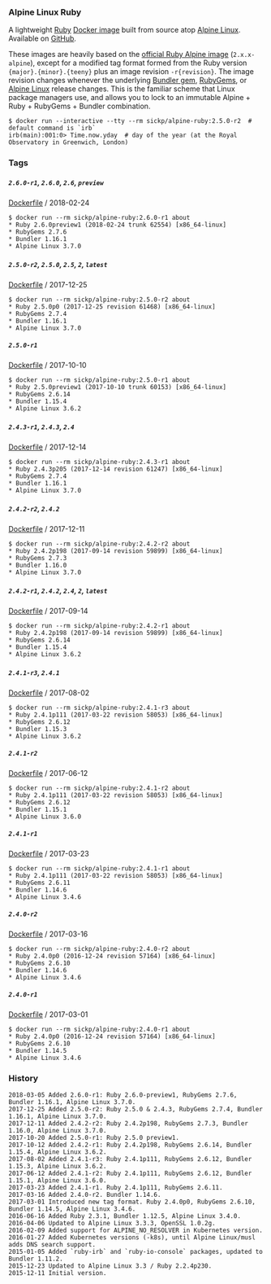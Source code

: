 ### Alpine Linux Ruby

A lightweight [Ruby][ruby] [Docker image][dockerhub_project] built from source atop [Alpine Linux][alpine]. Available on [GitHub][github_project].

These images are heavily based on the [official Ruby Alpine image][official_ruby] (`2.x.x-alpine`), except for a modified tag format formed from the Ruby version `{major}.{minor}.{teeny}` plus an image revision `-r{revision}`. The image revision changes whenever the underlying [Bundler gem][bundler], [RubyGems][rubygems], or [Alpine Linux][alpine] release changes. This is the familiar scheme that Linux package managers use, and allows you to lock to an immutable Alpine + Ruby + RubyGems + Bundler combination.

    $ docker run --interactive --tty --rm sickp/alpine-ruby:2.5.0-r2  # default command is `irb`
    irb(main):001:0> Time.now.yday  # day of the year (at the Royal Observatory in Greenwich, London)

### Tags

##### `2.6.0-r1`, `2.6.0`, `2.6`, `preview`

[Dockerfile](https://github.com/sickp/docker-alpine-ruby/tree/master/versions/2.6.0-r1/Dockerfile) / 2018-02-24

    $ docker run --rm sickp/alpine-ruby:2.6.0-r1 about
    * Ruby 2.6.0preview1 (2018-02-24 trunk 62554) [x86_64-linux]
    * RubyGems 2.7.6
    * Bundler 1.16.1
    * Alpine Linux 3.7.0

##### `2.5.0-r2`, `2.5.0`, `2.5`, `2`, `latest`

[Dockerfile](https://github.com/sickp/docker-alpine-ruby/tree/master/versions/2.5.0-r2/Dockerfile) / 2017-12-25

    $ docker run --rm sickp/alpine-ruby:2.5.0-r2 about
    * Ruby 2.5.0p0 (2017-12-25 revision 61468) [x86_64-linux]
    * RubyGems 2.7.4
    * Bundler 1.16.1
    * Alpine Linux 3.7.0

##### `2.5.0-r1`

[Dockerfile](https://github.com/sickp/docker-alpine-ruby/tree/master/versions/2.5.0-r1/Dockerfile) / 2017-10-10

    $ docker run --rm sickp/alpine-ruby:2.5.0-r1 about
    * Ruby 2.5.0preview1 (2017-10-10 trunk 60153) [x86_64-linux]
    * RubyGems 2.6.14
    * Bundler 1.15.4
    * Alpine Linux 3.6.2

##### `2.4.3-r1`, `2.4.3`, `2.4`

[Dockerfile](https://github.com/sickp/docker-alpine-ruby/tree/master/versions/2.4.3-r1/Dockerfile) / 2017-12-14

    $ docker run --rm sickp/alpine-ruby:2.4.3-r1 about
    * Ruby 2.4.3p205 (2017-12-14 revision 61247) [x86_64-linux]
    * RubyGems 2.7.4
    * Bundler 1.16.1
    * Alpine Linux 3.7.0

##### `2.4.2-r2`, `2.4.2`

[Dockerfile](https://github.com/sickp/docker-alpine-ruby/tree/master/versions/2.4.2-r2/Dockerfile) / 2017-12-11

    $ docker run --rm sickp/alpine-ruby:2.4.2-r2 about
    * Ruby 2.4.2p198 (2017-09-14 revision 59899) [x86_64-linux]
    * RubyGems 2.7.3
    * Bundler 1.16.0
    * Alpine Linux 3.7.0

##### `2.4.2-r1`, `2.4.2`, `2.4`, `2`, `latest`

[Dockerfile](https://github.com/sickp/docker-alpine-ruby/tree/master/versions/2.4.2-r1/Dockerfile) / 2017-09-14

    $ docker run --rm sickp/alpine-ruby:2.4.2-r1 about
    * Ruby 2.4.2p198 (2017-09-14 revision 59899) [x86_64-linux]
    * RubyGems 2.6.14
    * Bundler 1.15.4
    * Alpine Linux 3.6.2

##### `2.4.1-r3`, `2.4.1`

[Dockerfile](https://github.com/sickp/docker-alpine-ruby/tree/master/versions/2.4.1-r3/Dockerfile) / 2017-08-02

    $ docker run --rm sickp/alpine-ruby:2.4.1-r3 about
    * Ruby 2.4.1p111 (2017-03-22 revision 58053) [x86_64-linux]
    * RubyGems 2.6.12
    * Bundler 1.15.3
    * Alpine Linux 3.6.2

##### `2.4.1-r2`

[Dockerfile](https://github.com/sickp/docker-alpine-ruby/tree/master/versions/2.4.1-r2/Dockerfile) / 2017-06-12

    $ docker run --rm sickp/alpine-ruby:2.4.1-r2 about
    * Ruby 2.4.1p111 (2017-03-22 revision 58053) [x86_64-linux]
    * RubyGems 2.6.12
    * Bundler 1.15.1
    * Alpine Linux 3.6.0

##### `2.4.1-r1`

[Dockerfile](https://github.com/sickp/docker-alpine-ruby/tree/master/versions/2.4.1-r1/Dockerfile) / 2017-03-23

    $ docker run --rm sickp/alpine-ruby:2.4.1-r1 about
    * Ruby 2.4.1p111 (2017-03-22 revision 58053) [x86_64-linux]
    * RubyGems 2.6.11
    * Bundler 1.14.6
    * Alpine Linux 3.4.6

##### `2.4.0-r2`

[Dockerfile](https://github.com/sickp/docker-alpine-ruby/tree/master/versions/2.4.0-r2/Dockerfile) / 2017-03-16

    $ docker run --rm sickp/alpine-ruby:2.4.0-r2 about
    * Ruby 2.4.0p0 (2016-12-24 revision 57164) [x86_64-linux]
    * RubyGems 2.6.10
    * Bundler 1.14.6
    * Alpine Linux 3.4.6

##### `2.4.0-r1`

[Dockerfile](https://github.com/sickp/docker-alpine-ruby/tree/master/versions/2.4.0-r1/Dockerfile) / 2017-03-01

    $ docker run --rm sickp/alpine-ruby:2.4.0-r1 about
    * Ruby 2.4.0p0 (2016-12-24 revision 57164) [x86_64-linux]
    * RubyGems 2.6.10
    * Bundler 1.14.5
    * Alpine Linux 3.4.6

### History

    2018-03-05 Added 2.6.0-r1: Ruby 2.6.0-preview1, RubyGems 2.7.6, Bundler 1.16.1, Alpine Linux 3.7.0.
    2017-12-25 Added 2.5.0-r2: Ruby 2.5.0 & 2.4.3, RubyGems 2.7.4, Bundler 1.16.1, Alpine Linux 3.7.0.
    2017-12-11 Added 2.4.2-r2: Ruby 2.4.2p198, RubyGems 2.7.3, Bundler 1.16.0, Alpine Linux 3.7.0.
    2017-10-20 Added 2.5.0-r1: Ruby 2.5.0 preview1.
    2017-10-12 Added 2.4.2-r1: Ruby 2.4.2p198, RubyGems 2.6.14, Bundler 1.15.4, Alpine Linux 3.6.2.
    2017-08-02 Added 2.4.1-r3: Ruby 2.4.1p111, RubyGems 2.6.12, Bundler 1.15.3, Alpine Linux 3.6.2.
    2017-06-12 Added 2.4.1-r2: Ruby 2.4.1p111, RubyGems 2.6.12, Bundler 1.15.1, Alpine Linux 3.6.0.
    2017-03-23 Added 2.4.1-r1. Ruby 2.4.1p111, RubyGems 2.6.11.
    2017-03-16 Added 2.4.0-r2. Bundler 1.14.6.
    2017-03-01 Introduced new tag format. Ruby 2.4.0p0, RubyGems 2.6.10, Bundler 1.14.5, Alpine Linux 3.4.6.
    2016-06-16 Added Ruby 2.3.1, Bundler 1.12.5, Alpine Linux 3.4.0.
    2016-04-06 Updated to Alpine Linux 3.3.3, OpenSSL 1.0.2g.
    2016-02-09 Added support for ALPINE_NO_RESOLVER in Kubernetes version.
    2016-01-27 Added Kubernetes versions (-k8s), until Alpine Linux/musl adds DNS search support.
    2015-01-05 Added `ruby-irb` and `ruby-io-console` packages, updated to Bundler 1.11.2.
    2015-12-23 Updated to Alpine Linux 3.3 / Ruby 2.2.4p230.
    2015-12-11 Initial version.

[alpine]:            https://alpinelinux.org
[bundler]:           https://bundler.io
[dockerhub_project]: https://hub.docker.com/r/sickp/alpine-ruby/
[github_project]:    https://github.com/sickp/docker-alpine-ruby/
[official_ruby]:     https://store.docker.com/images/0f900dcb-7e32-45e4-b095-6dfa2f5b597b
[ruby]:              https://www.ruby-lang.org/
[rubygems]:          https://rubygems.org/pages/download
